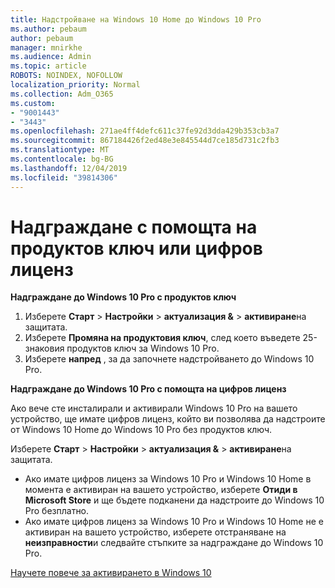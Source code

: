 ```yaml
---
title: Надстройване на Windows 10 Home до Windows 10 Pro
ms.author: pebaum
author: pebaum
manager: mnirkhe
ms.audience: Admin
ms.topic: article
ROBOTS: NOINDEX, NOFOLLOW
localization_priority: Normal
ms.collection: Adm_O365
ms.custom:
- "9001443"
- "3443"
ms.openlocfilehash: 271ae4ff4defc611c37fe92d3dda429b353cb3a7
ms.sourcegitcommit: 867184426f2ed48e3e845544d7ce185d731c2fb3
ms.translationtype: MT
ms.contentlocale: bg-BG
ms.lasthandoff: 12/04/2019
ms.locfileid: "39814306"
---
```

# <a name="upgrade-using-either-a-product-key-or-a-digital-license"></a>Надграждане с помощта на продуктов ключ или цифров лиценз

**Надграждане до Windows 10 Pro с продуктов ключ**

1. Изберете **Старт** > **Настройки** > **актуализация &** > **активиране**на защитата.
2. Изберете **Промяна на продуктовия ключ**, след което въведете 25-знаковия продуктов ключ за Windows 10 Pro.
3. Изберете **напред** , за да започнете надстройването до Windows 10 Pro.

**Надграждане до Windows 10 Pro с помощта на цифров лиценз**

Ако вече сте инсталирали и активирали Windows 10 Pro на вашето устройство, ще имате цифров лиценз, който ви позволява да надстроите от Windows 10 Home до Windows 10 Pro без продуктов ключ.

Изберете **Старт** > **Настройки** > **актуализация &** > **активиране**на защитата.

- Ако имате цифров лиценз за Windows 10 Pro и Windows 10 Home в момента е активиран на вашето устройство, изберете **Отиди в Microsoft Store** и ще бъдете подканени да надстроите до Windows 10 Pro безплатно.
- Ако имате цифров лиценз за Windows 10 Pro и Windows 10 Home не е активиран на вашето устройство, изберете отстраняване на **неизправности**и следвайте стъпките за надграждане до Windows 10 Pro.

[Научете повече за активирането в Windows 10](https://support.microsoft.com/help/12440)